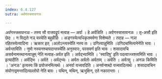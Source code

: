 ```yaml
---
index: 6.4.127
sutra: अर्वणस्त्रसावनञः

---
```

_अर्वणस्त्रसावनञः_ - तस्य सौ राजवद्रूपं मत्वाह — अर्वा । हे अर्वन्निति । अर्वणस्त्रासावनञः । तृ-असौ इति छेदः । न विद्यते नञ् यस्येति बहुव्रीहिः । अङ्गस्येत्यधिकृतमर्वणा विशेष्यते । तदाह — नञा रहितस्येत्यादिना । ऋकार इत् ।अलोऽन्त्यस्ये॑ति नस्य तः । उगित्त्वान्नुमिति ।उगिदचा॑मित्यनेनेति भावः । अर्वन्ताविति । नुमो नस्यनश्चापदान्तस्ये॑ति अनुस्वारः, परसवर्ण इति भावः । शसादावचि असर्वनामस्थानत्वान्नुम् नेति मत्वाह-अर्वत इति । अर्वद्भ्यामिति । 'स्वादिषु' इति पदत्वाज्जश्त्वमिति भावः । इत्यादीति । अर्वद्भिः । अर्वते । अर्वद्भ्यः । अर्वतः अर्वतोः अर्वताम् । अर्वति । अर्वत्सु । अनञः किमिति । 'अनञः' इत्यस्य किं प्रयोजनमित्यर्थः । अनर्वा यज्ववदिति । अनर्वन्शब्दो यज्ववदित्यर्थः । शसादावचिन संयोगाद्वमन्ता॑दित्यल्लोपो नेति बावः । पथिन्, मथिन्, ऋभुक्षिन्, एते नकारान्ताः ।